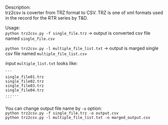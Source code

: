 
Description:  
  trz2csv is coverter from TRZ format to CSV.
  TRZ is one of xml formats used in the record for 
  the RTR series by T&D.
  
Usage:  
  `python trz2csv.py -f single_file.trz`
    -> output is converted csv file named `single_file.csv`
    
  `python trz2csv.py -l multiple_file_list.txt`
    -> output is marged single csv file named `multiple_file_list.csv`
    
  input `multiple_list.txt` looks like:  

    ```
    single_file01.trz
    single_file02.trz
    single_file03.trz
    single_file04.trz
    ......
    ```
    
  You can change output file name by `-o` option:  
    `python trz2csv.py -f single_file.trz -o output.csv`  
    `python trz2csv.py -l multiple_file_list.txt -o marged_output.csv`  
    
